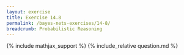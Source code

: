 ```yaml
---
layout: exercise
title: Exercise 14.8
permalink: /bayes-nets-exercises/14-8/
breadcrumb: Probabilistic Reasoning
---
```


{% include mathjax_support %}
{% include_relative question.md %}
